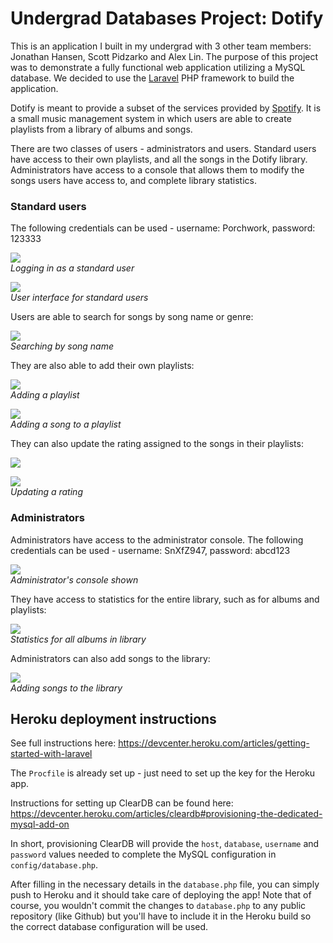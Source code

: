 # Undergrad Databases Project: Dotify

This is an application I built in my undergrad with 3 other team members: Jonathan Hansen, Scott Pidzarko and Alex Lin. The purpose of this project was to demonstrate a fully functional web application utilizing a MySQL database. We decided to use the [Laravel](https://laravel.com/) PHP framework to build the application.

Dotify is meant to provide a subset of the services provided by [Spotify](https://www.spotify.com). It is a small music 
management system in which users are able to create playlists from a library of albums and songs. 

There are two classes of users - administrators and users. Standard users have access to their own playlists, and all the songs in the Dotify library. Administrators have access to a console that allows them to modify the songs users have access to, and complete library statistics.  

### Standard users

The following credentials can be used - username: Porchwork, password: 123333

<img src="https://github.com/snxfz947/dotify/blob/master/screens/1.png"><br>_Logging in as a 
standard user_

<img src="https://github.com/snxfz947/dotify/blob/master/screens/2.png"><br>_User interface for standard
users_

Users are able to search for songs by song name or genre:

<img src="https://github.com/snxfz947/dotify/blob/master/screens/3.png"><br>_Searching by song name_

They are also able to add their own playlists:

<img src="https://github.com/snxfz947/dotify/blob/master/screens/7.png"><br>_Adding a playlist_

<img src="https://github.com/snxfz947/dotify/blob/master/screens/11.png"><br>_Adding a song to a playlist_

They can also update the rating assigned to the songs in their playlists:

<img src="https://github.com/snxfz947/dotify/blob/master/screens/8.png"><br>

<img src="https://github.com/snxfz947/dotify/blob/master/screens/10.png"><br>_Updating a rating_

### Administrators

Administrators have access to the administrator console. The following credentials can be used - username: SnXfZ947, 
password: abcd123

<img src="https://github.com/snxfz947/dotify/blob/master/screens/4.png"><br>_Administrator's console shown_

They have access to statistics for the entire library, such as for albums and playlists:

<img src="https://github.com/snxfz947/dotify/blob/master/screens/5.png"><br>_Statistics for all albums
in library_

Administrators can also add songs to the library:

<img src="https://github.com/snxfz947/dotify/blob/master/screens/6.png"><br>_Adding songs to the library_

## Heroku deployment instructions

See full instructions here: https://devcenter.heroku.com/articles/getting-started-with-laravel

The `Procfile` is already set up - just need to set up the key for the Heroku app.

Instructions for setting up ClearDB can be found here: https://devcenter.heroku.com/articles/cleardb#provisioning-the-dedicated-mysql-add-on

In short, provisioning ClearDB will provide the `host`, `database`, `username` and `password` values needed to complete the MySQL configuration in `config/database.php`.

After filling in the necessary details in the `database.php` file, you can simply push to Heroku and it should take care of deploying the app! Note that of course, you wouldn't commit the changes to `database.php` to any public repository (like Github) but you'll have to include it in the Heroku build so the correct database configuration will be used.


 